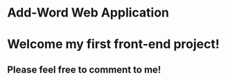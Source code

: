 # Add-Word Web Application

# Welcome my first front-end project!
## Please feel free to comment to me!
